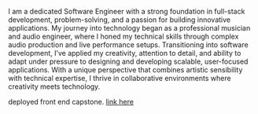 I am a dedicated Software Engineer with a strong foundation in full-stack development, problem-solving, and a passion for building innovative applications. My
journey into technology began as a professional musician and audio engineer, where I honed my technical skills through complex audio production and live
performance setups. Transitioning into software development, I’ve applied my creativity, attention to detail, and ability to adapt under pressure to designing and
developing scalable, user-focused applications. With a unique perspective that combines artistic sensibility with technical expertise, I thrive in collaborative
environments where creativity meets technology.

deployed front end capstone. 
[link here]('http://vinyl-miner-app.s3-website.us-east-2.amazonaws.com/')

<!---
gunnarebeling/gunnarebeling is a ✨ special ✨ repository because its `README.md` (this file) appears on your GitHub profile.
You can click the Preview link to take a look at your changes.
--->
